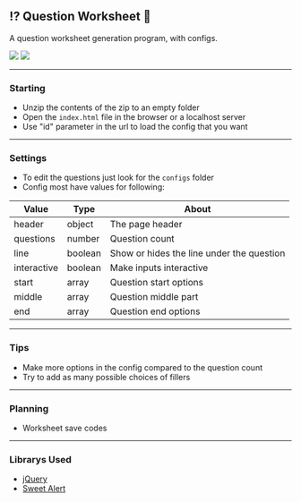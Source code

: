 ## ⁉️ Question Worksheet 📃

A question worksheet generation program, with configs.

![](https://img.shields.io/badge/Version-1.2-blue)
![](https://img.shields.io/badge/Created%20by-TriHydera-red)

-------------------------------------------
### Starting

- Unzip the contents of the zip to an empty folder
- Open the `index.html` file in the browser or a localhost server
- Use "id" parameter in the url to load the config that you want

-------------------------------------------
### Settings 

- To edit the questions just look for the `configs` folder
- Config most have values for following:

| Value     | Type   | About  |
|-----------|--------|--------|
| header | object | The page header |
| questions | number | Question count |
| line | boolean | Show or hides the line under the question |
| interactive | boolean | Make inputs interactive |
| start     | array | Question start options |
| middle    | array  | Question middle part |
| end       | array | Question end options |

-------------------------------------------
### Tips

- Make more options in the config compared to the question count
- Try to add as many possible choices of fillers

-------------------------------------------
### Planning

- Worksheet save codes

-------------------------------------------
### Librarys Used

- [jQuery](https://jquery.com/)
- [Sweet Alert](https://sweetalert.js.org/)
